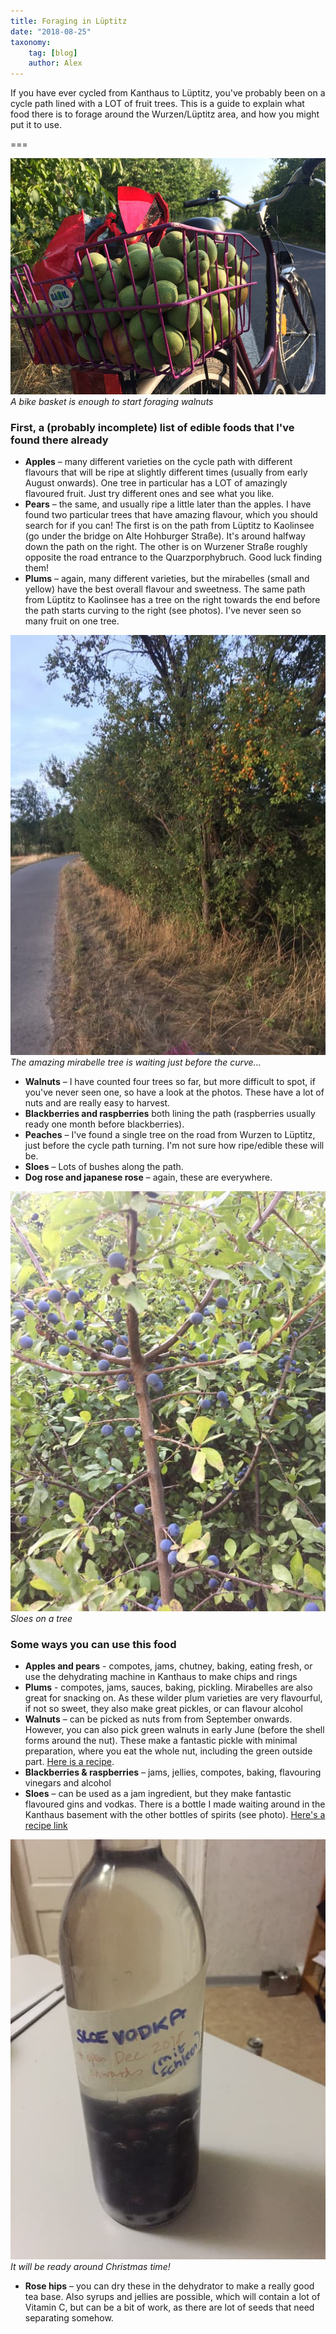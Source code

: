 ```yaml
---
title: Foraging in Lüptitz
date: "2018-08-25"
taxonomy:
    tag: [blog]
    author: Alex
---
```


If you have ever cycled from Kanthaus to Lüptitz, you've probably been on a cycle path lined with a LOT of fruit trees.  This is a guide to explain what food there is to forage around the Wurzen/Lüptitz area, and how you might put it to use.

===

![](harvestedWalnuts.jpg)
_A bike basket is enough to start foraging walnuts_

### First, a (probably incomplete) list of edible foods that I've found there already

- **Apples** – many different varieties on the cycle path with different flavours that will be ripe at slightly different times (usually from early August onwards). One tree in particular has a LOT of amazingly flavoured fruit.  Just try different ones and see what you like.
- **Pears** – the same, and usually ripe a little later than the apples. I have found two particular trees that have amazing flavour, which you should search for if you can! The first is on the path from Lüptitz to Kaolinsee (go under the bridge on Alte Hohburger Straße). It's around halfway down the path on the right. The other is on Wurzener Straße roughly opposite the road entrance to the Quarzporphybruch. Good luck finding them!
- **Plums** – again, many different varieties, but the mirabelles (small and yellow) have the best overall flavour and sweetness. The same path from Lüptitz to Kaolinsee has a tree on the right towards the end before the path starts curving to the right (see photos). I've never seen so many fruit on one tree.

![](miratreeOnPath.jpg) <br>
_The amazing mirabelle tree is waiting just before the curve..._

- **Walnuts** – I have counted four trees so far, but more difficult to spot, if you've never seen one, so have a look at the photos. These have a lot of nuts and are really easy to harvest.
- **Blackberries and raspberries** both lining the path (raspberries usually ready one month before blackberries).
- **Peaches** – I've found a single tree on the road from Wurzen to Lüptitz, just before the cycle path turning. I'm not sure how ripe/edible these will be.
- **Sloes** – Lots of bushes along the path.
- **Dog rose and japanese rose** – again, these are everywhere.

![](sloeTree.jpg) <br>
_Sloes on a tree_

### Some ways you can use this food

- **Apples and pears** - compotes, jams, chutney, baking, eating fresh, or use the dehydrating machine in Kanthaus to make chips and rings
- **Plums** - compotes, jams, sauces, baking, pickling. Mirabelles are also great for snacking on.  As these wilder plum varieties are very flavourful, if not so sweet, they also make great pickles, or can flavour alcohol
- **Walnuts** – can be picked as nuts from from September onwards. However, you can also pick green walnuts in early June (before the shell forms around the nut). These make a fantastic pickle with minimal preparation, where you eat the whole nut, including the green outside part. [Here is a recipe](https://www.thefield.co.uk/food/recipes/how-to-pickle-walnuts-22906).
- **Blackberries & raspberries** – jams, jellies, compotes, baking, flavouring vinegars and alcohol
- **Sloes** – can be used as a jam ingredient, but they make fantastic flavoured gins and vodkas. There is a bottle I made waiting around in the Kanthaus basement with the other bottles of spirits (see photo). [Here's a recipe link](https://www.theguardian.com/lifeandstyle/2010/oct/10/nigel-slater-classic-sloe-gin-recipe)

![](sloeVodka.jpg) <br>
_It will be ready around Christmas time!_

- **Rose hips** – you can dry these in the dehydrator to make a really good tea base. Also syrups and jellies are possible, which will contain a lot of Vitamin C, but can be a bit of work, as there are lot of seeds that need separating somehow.
